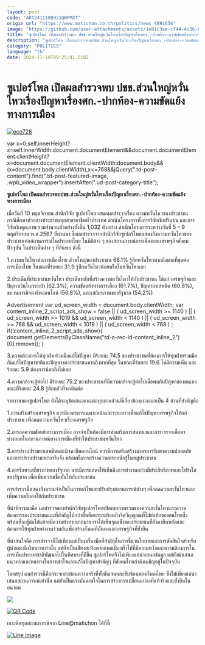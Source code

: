 ```yaml
---
layout: post
code: "ART2411100921QWPMXT"
origin_url: "https://www.matichon.co.th/politics/news_4891656"
image: "https://github.com/user-attachments/assets/1e81c3ae-c744-4c36-b785-5ce03180fa22"
title: "ซูเปอร์โพล เปิดผลสำรวจพบ ปชช.ส่วนใหญ่หวั่นไหวเรื่องปัญหาเรื่องศก.-ปากท้อง-ความขัดแย้งทางการเมือง"
description: "ซูเปอร์โพล เปิดผลสำรวจพบปชช.ส่วนใหญ่หวั่นไหวเรื่องปัญหาเรื่องศก.-ปากท้อง-ความขัดแย้งทางการเมือง"
category: "POLITICS"
language: "th"
date: 2024-11-10T09:25:41.518Z
---
```


# ซูเปอร์โพล เปิดผลสำรวจพบ ปชช.ส่วนใหญ่หวั่นไหวเรื่องปัญหาเรื่องศก.-ปากท้อง-ความขัดแย้งทางการเมือง

[![](https://www.matichon.co.th/wp-content/uploads/2024/11/eco728.png "eco728")](https://www.matichon.co.th/wp-content/uploads/2024/11/eco728.png)

var x=0;self.innerHeight?x=self.innerWidth:document.documentElement&&document.documentElement.clientHeight?x=document.documentElement.clientWidth:document.body&&(x=document.body.clientWidth),x<=768&&jQuery(".td-post-content").find(".td-post-featured-image, .wpb\_video\_wrapper").insertAfter(".ud-post-category-title");

**ซูเปอร์โพล เปิดผลสำรวจพบปชช.ส่วนใหญ่หวั่นไหวเรื่องปัญหาเรื่องศก.-ปากท้อง-ความขัดแย้งทางการเมือง**

เมื่อวันที่ 10 พฤศจิกายน สำนักวิจัย ซูเปอร์โพล เสนอผลสำรวจเรื่อง ความหวั่นไหวของประชาชน กรณีศึกษาตัวอย่างประชาชนทุกสาขาอาชีพทั่วประเทศ ดำเนินโครงการทั้งการวิจัยเชิงปริมาณ และการวิจัยเชิงคุณภาพ รวมจำนวนตัวอย่างทั้งสิ้น 1,032 ตัวอย่าง ดำเนินโครงการระหว่างวันที่ 5 – 9 พฤศจิกายน พ.ศ.2567 ที่ผ่านมา ซึ่งผลสำรวจจากสำนักวิจัยซูเปอร์โพลแสดงถึงความหวั่นไหวของประชาชนต่อสถานการณ์ในประเทศไทย ในมิติต่าง ๆ ของสถานการณ์การเมืองและเศรษฐกิจสังคมปัจจุบัน ในประเด็นต่าง ๆ ที่ค้นพบ ดังนี้

1.ความหวั่นไหวต่อการเมืองไทย ส่วนใหญ่ของประชาชน 68.1% รู้สึกหวั่นไหวมากถึงมากที่สุดต่อการเมืองไทย ในขณะที่ร้อยละ 31.9 รู้สึกหวั่นไหวน้อยหรือไม่หวั่นไหวเลย

2.ประเด็นที่ประชาชนหวั่นไหว ประเด็นหลักที่สร้างความหวั่นไหวให้กับประชาชน ได้แก่ เศรษฐกิจและปัญหาเงินในกระเป๋า (62.3%), ความขัดแย้งทางการเมือง (61.7%), ปัญหายาเสพติด (60.8%), ขบวนการมิจฉาชีพออนไลน์ (56.8%), และเสถียรภาพของรัฐบาล (54.2%)

Advertisement var ud\_screen\_width = document.body.clientWidth; var content\_inline\_2\_script\_ads\_show = false || ( ud\_screen\_width >= 1140 ) || ( ud\_screen\_width >= 1019 && ud\_screen\_width < 1140 ) || ( ud\_screen\_width >= 768 && ud\_screen\_width < 1019 ) || ( ud\_screen\_width < 768 ) ; if(!content\_inline\_2\_script\_ads\_show){ document.getElementsByClassName("td-a-rec-id-content\_inline\_2")\[0\].remove(); }

3.ความต้องการให้ทุกฝ่ายร่วมมือแก้ไขปัญหา มีร้อยละ 74.5 ของประชาชนที่ต้องการให้ทุกฝ่ายร่วมมือกันแก้ไขปัญหาชาติและปัญหาของประชาชนมากถึงมากที่สุด ในขณะที่ร้อยละ 19.6 ไม่มีความเห็น และร้อยละ 5.9 ต้องการน้อยถึงไม่เลย

4.ความกล้าจะสู้ต่อไป มีร้อยละ 75.2 ของประชาชนที่มีความกล้าจะสู้ต่อไปเมื่อพบกับปัญหาของตนเอง ขณะที่ร้อยละ 24.8 รู้สึกกลัวที่จะเดินต่อ

รายงานของซูเปอร์โพล ยังได้ระบุข้อเสนอแนะต่อทุกภาคส่วนที่เกี่ยวข้องแบ่งออกเป็น 4 ด้านที่สำคัญคือ

1.การเสริมสร้างเศรษฐกิจ ควรมีมาตรการเฉพาะหน้าและระยะยาวเพื่อแก้ไขปัญหาเศรษฐกิจให้แก่ประชาชน เพื่อลดความหวั่นไหวเรื่องเศรษฐกิจ

2.การลดความขัดแย้งทางการเมือง อาจจำเป็นต้องมีการส่งเสริมการสนทนาและการเจรจาเพื่อหาทางออกในสถานการณ์ทางการเมืองที่ทำให้ประชาชนหวั่นไหว

3.การปราบปรามยาเสพติดและมิจฉาชีพออนไลน์ ควรมีการเสริมสร้างมาตรการรักษาความปลอดภัยและการปราบปรามอย่างจริงจัง พร้อมทั้งการสร้างความตระหนักรู้ในหมู่ประชาชน

4.การรักษาเสถียรภาพของรัฐบาล ควรมีการแสดงให้เห็นถึงการทำงานอย่างมีประสิทธิภาพและโปร่งใสของรัฐบาล เพื่อเพิ่มความเชื่อมั่นให้กับประชาชน

การสำรวจนี้แสดงถึงความจำเป็นในการแก้ไขและปรับปรุงสถานการณ์ต่างๆ เพื่อลดความหวั่นไหวและเพิ่มความมั่นคงให้กับประชาชน

ที่น่าพิจารณาคือ ผลสำรวจของสำนักวิจัยซูเปอร์โพลเปิดเผยภาพรวมของความหวั่นไหวและความต้องการของประชาชนและที่สำคัญไปกว่านั้นคือการสะท้อนถึงจิตวิญญาณที่ไม่ย่อท้อของคนไทยซึ่งพร้อมที่จะสู้ต่อไปแม้จะมีความท้าทายมากมาย เราได้เห็นจุดแข็งของประชาชนที่ยังคงยืนหยัดและต้องการให้ทุกฝ่ายทำงานร่วมกันเพื่อสร้างสังคมที่มั่นคงและเศรษฐกิจที่ยั่งยืน

ที่น่าสนใจคือ การสำรวจนี้ไม่เพียงแต่เป็นเครื่องมือที่สำคัญในการชี้นำนโยบายและการตัดสินใจสำหรับผู้นำและนักวิชาการเท่านั้น แต่ยังเป็นเสียงสะท้อนจากพลเมืองทั่วไปที่มีความหวังและความต้องการในการเห็นประเทศชาติพัฒนาไปในทิศทางที่ดีขึ้น ซูเปอร์โพลจึงไม่เพียงแต่นำเสนอข้อมูล แต่ยังนำเสนอแนวทางและหนทางในการเข้าใจและแก้ไขปัญหาสำคัญๆ ที่สังคมไทยกำลังเผชิญอยู่ในปัจจุบัน

โดยสรุป ผลสำรวจนี้คือกระจกสะท้อนความจริงที่ทั้งชัดเจนและซับซ้อนของสังคมไทย ซึ่งไม่เพียงแค่นำเสนอสถานการณ์เท่านั้น แต่ยังเป็นแรงบันดาลใจในการสร้างการเปลี่ยนแปลงที่แท้จริงและยั่งยืนในอนาคต

![](https://www.matichon.co.th/wp-content/uploads/2024/11/Super-Poll-Infographic-ความหวั่นไหวของประชาชน-1024x752.jpg)

[![QR Code](https://www.matichon.co.th/wp-content/uploads/2023/07/wob1371z.jpg)](https://lin.ee/ht0nDxX)

เกาะติดทุกสถานการณ์จาก Line@matichon ได้ที่นี่

[![Line Image](https://www.matichon.co.th/wp-content/uploads/2023/07/th.png)](https://lin.ee/ht0nDxX)